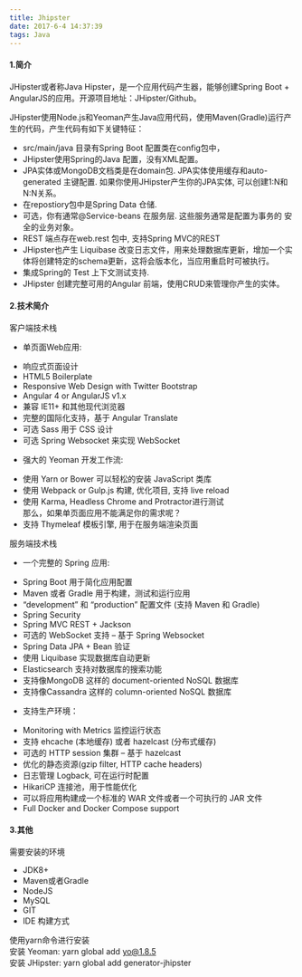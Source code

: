 ```yaml
---
title: Jhipster
date: 2017-6-4 14:37:39
tags: Java
---
```

#### 1.简介
JHipster或者称Java Hipster，是一个应用代码产生器，能够创建Spring Boot + AngularJS的应用。开源项目地址：JHipster/Github。

JHipster使用Node.js和Yeoman产生Java应用代码，使用Maven(Gradle)运行产生的代码，产生代码有如下关键特征：

* src/main/java 目录有Spring Boot 配置类在config包中，
* JHipster使用Spring的Java 配置，没有XML配置。
* JPA实体或MongoDB文档类是在domain包. JPA实体使用缓存和auto-generated 主键配置. 如果你使用JHipster产生你的JPA实体, 可以创建1:N和N:N关系。
* 在repostiory包中是Spring Data 仓储.
* 可选，你有通常@Service-beans 在服务层. 这些服务通常是配置为事务的 安全的业务对象。
* REST 端点存在web.rest 包中, 支持Spring MVC的REST
* JHipster也产生 Liquibase 改变日志文件，用来处理数据库更新，增加一个实体将创建特定的schema更新，这将会版本化，当应用重启时可被执行。
* 集成Spring的 Test 上下文测试支持.
* JHipster 创建完整可用的Angular 前端，使用CRUD来管理你产生的实体。

#### 2.技术简介

客户端技术栈

* 单页面Web应用:
+ 响应式页面设计
+ HTML5 Boilerplate
+ Responsive Web Design with Twitter Bootstrap
+ Angular 4 or AngularJS v1.x
+ 兼容 IE11+ 和其他现代浏览器
+ 完整的国际化支持，基于 Angular Translate
+ 可选 Sass 用于 CSS 设计
+ 可选 Spring Websocket 来实现 WebSocket
  
* 强大的 Yeoman 开发工作流:
+ 使用 Yarn or Bower 可以轻松的安装 JavaScript 类库
+ 使用 Webpack or Gulp.js 构建, 优化项目, 支持 live reload
+ 使用 Karma, Headless Chrome and Protractor进行测试  
那么，如果单页面应用不能满足你的需求呢？
+ 支持 Thymeleaf 模板引擎, 用于在服务端渲染页面
  
服务端技术栈

* 一个完整的 Spring 应用:
+ Spring Boot 用于简化应用配置
+ Maven 或者 Gradle 用于构建，测试和运行应用
+ “development” 和 “production” 配置文件 (支持 Maven 和 Gradle)
+ Spring Security
+ Spring MVC REST + Jackson
+ 可选的 WebSocket 支持 – 基于 Spring Websocket
+ Spring Data JPA + Bean 验证
+ 使用 Liquibase 实现数据库自动更新
+ Elasticsearch 支持对数据库的搜索功能
+ 支持像MongoDB 这样的 document-oriented NoSQL 数据库
+ 支持像Cassandra 这样的 column-oriented NoSQL 数据库
  
* 支持生产环境：
+ Monitoring with Metrics 监控运行状态
+ 支持 ehcache (本地缓存) 或者 hazelcast (分布式缓存)
+ 可选的 HTTP session 集群 – 基于 hazelcast
+ 优化的静态资源(gzip filter, HTTP cache headers)
+ 日志管理 Logback, 可在运行时配置
+ HikariCP 连接池，用于性能优化
+ 可以将应用构建成一个标准的 WAR 文件或者一个可执行的 JAR 文件
+ Full Docker and Docker Compose support
  
#### 3.其他

需要安装的环境

* JDK8+
* Maven或者Gradle
* NodeJS
* MySQL
* GIT
* IDE
构建方式

使用yarn命令进行安装  
安装 Yeoman: yarn global add yo@1.8.5  
安装 JHipster: yarn global add generator-jhipster

 